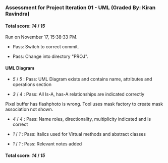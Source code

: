 ### Assessment for Project Iteration 01 - UML (Graded By: Kiran Ravindra)

#### Total score: _14_ / _15_

Run on November 17, 15:38:33 PM.

+ Pass: Switch to correct commit.



+ Pass: Change into directory "PROJ".


#### UML Diagram

+  _5_ / _5_ : Pass: UML Diagram exists and contains name, attributes and operations section



+  _3_ / _4_ : Pass: All Is-A, has-A  relationships are indicated correctly

Pixel buffer has flashphoto is wrong. Tool uses mask factory to create mask association not shown.

+  _4_ / _4_ : Pass: Name roles, directionality, multiplicity indicated and is correct 



+  _1_ / _1_ : Pass: Italics used for Virtual methods and abstract classes



+  _1_ / _1_ : Pass: Relevant notes added



#### Total score: _14_ / _15_

